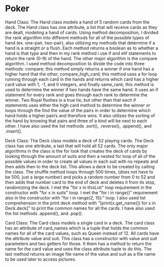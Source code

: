 # Poker
Hand Class:
The Hand class models a hand of 5 random cards from the deck. The Hand class has one attribute, a list that will receive 
cards as they are dealt, modeling a hand of cards. Using method decomposition, I divided the rank algorithm into different
 methods for all of the possible types of hand (ex. one-pair, two-pair), also utilizing my methods that determine if a 
hand is a straight or a flush. Each method returns a boolean as to whether a hand is that type and then in my rank method 
i use if and elif statements to return the rank (0-9) of the hand. The other major algorithm is the compare algorithm. I 
used method decomposition to divide the code into three methods: compare; this method simply returns a winner if one hand 
has a higher hand that the other, compare_high_card; this method uses a for loop running through each card in the hands 
and returns which card has a higher card value with 1, -1, and 0 integers, and finally same_rank; this method is used to 
determine the winner if two hands have the same hand. It uses an if statement for every rank and goes through each rank to
determine the winner. Two Royal flushes is a true tie, but other than that each if statements uses either the high card 
method to determine the winner or loops through the find the value of the pairs in order to determine which hand holds a 
higher pair/s and therefore wins. It also utilizes the sorting of the hand by knowing that pairs and three of a kind will 
be next to each other. I have also used the list methods .sort(), .reverse(), .append(), and .insert(). 

Deck Class:
The Deck class models a deck of 52 playing cards. The Deck class has one attribute, a last that will hold all 52 cards. The only major algorithms in the class is the for look that creates the deck of cards by looking through the amount of suits and then a nested for loop of all of the possible values in order to create all values in each suit with no repeats and then adds then to the deck list. This allows a deck to be created by calling the class. The shuffle method loops through 500 times, (does not have to be 500, just a large number) and picks a random number from 0 to 52 and then adds that number card to the end of deck and deletes it from its stop, randomizing the deck. I met the  "for x in thisList" loop requirement in the constructor with "for x in suits" loop. I met the "for i in range()" requirement also in the constructor with "for i in range(2, 15):" loop. I also used list comprehension in the print deck method with "[print(x.get_name()) for x in Deck.deck]" to print the common names for all the cards. I have also used the  list methods .append(), and .pop(). 

Card Class:
The Card class models a single card in a deck. The card class has an attribute of card_names which is a tuple that holds the
common names for all of the card values, such as Queen instead of 12. All cards have the attribute value and suit.
This class has a constructor with value and suit parameters and two getters for those. It them has a method to return 
the name for the card value and uses the class attribute tuple to do this. The last method returns an image file name 
of the value and suit as a file name to be used later to access pictures.


